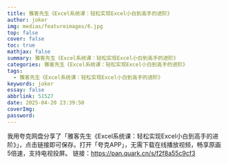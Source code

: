 ```yaml
---
title: 雅客先生《Excel系统课：轻松实现Excel小白到高手的进阶》
author: joker
img: medias/featureimages/6.jpg
top: false
cover: false
toc: true
mathjax: false
summary: 雅客先生《Excel系统课：轻松实现Excel小白到高手的进阶》
categories: 雅客先生《Excel系统课：轻松实现Excel小白到高手的进阶》
tags:
  - 雅客先生《Excel系统课：轻松实现Excel小白到高手的进阶》
keywords: joker
essay: false
abbrlink: 51527
date: 2025-04-20 23:39:50
coverImg:
password:
---
```


我用夸克网盘分享了「雅客先生《Excel系统课：轻松实现Excel小白到高手的进阶》」，点击链接即可保存。打开「夸克APP」，无需下载在线播放视频，畅享原画5倍速，支持电视投屏。
链接：https://pan.quark.cn/s/f2f8a55c9cf3
